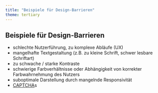 ```yaml
---
title: "Beispiele für Design-Barrieren"
theme: tertiary
---
```

## <span class="visually-hidden">Beispiele für</span> Design-Barrieren

- schlechte Nutzerführung, zu komplexe Abläufe (UX)
- mangelhafte Textgestaltung (z.B. zu kleine Schrift, schwer lesbare Schriftart)
- zu schwache / starke Kontraste
- schwierige Farbverhältnisse oder Abhängigkeit von korrekter Farbwahrnehmung des Nutzers
- suboptimale Darstellung durch mangelnde Responsivität
- [CAPTCHA](https://de.wikipedia.org/wiki/Captcha)s